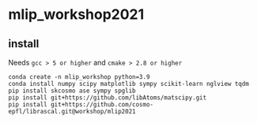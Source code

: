 # mlip_workshop2021


## install

Needs `gcc > 5 or higher` and `cmake > 2.8 or higher`

```
conda create -n mlip_workshop python=3.9
conda install numpy scipy matplotlib sympy scikit-learn nglview tqdm
pip install skcosmo ase sympy spglib
pip install git+https://github.com/libAtoms/matscipy.git
pip install git+https://github.com/cosmo-epfl/librascal.git@workshop/mlip2021

```